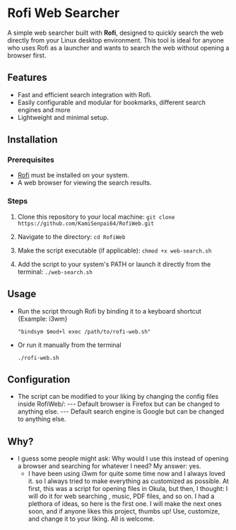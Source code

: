 # Rofi Web Searcher

A simple web searcher built with **Rofi**, designed to quickly search the web directly from your Linux desktop environment. This tool is ideal for anyone who uses Rofi as a launcher and wants to search the web without opening a browser first.

## Features
- Fast and efficient search integration with Rofi.
- Easily configurable and modular for bookmarks, different search engines and more
- Lightweight and minimal setup.

## Installation

### Prerequisites
- [Rofi](https://github.com/davatorium/rofi) must be installed on your system.
- A web browser for viewing the search results.

### Steps
1. Clone this repository to your local machine:
    	```
    	git clone https://github.com/KamiSenpai64/RofiWeb.git
    	```
2. Navigate to the directory:
    	```
    	cd RofiWeb
    	```
3. Make the script executable (if applicable):
    	```
    	chmod +x web-search.sh
    	```

4. Add the script to your system's PATH or launch it directly from the terminal:
    	```
    	./web-search.sh
    	```

## Usage
- Run the script through Rofi by binding it to a keyboard shortcut 
	{Example: i3wm}
	```
	"bindsym $mod+l exec /path/to/rofi-web.sh"
	```
- Or run it manually from the terminal
   	```
   	./rofi-web.sh
   	```
## Configuration
- The script can be modified to your liking by changing the config files inside RofiWeb/:
	--- Default browser is Firefox but can be changed to anything else.
	--- Default search engine is Google but can be changed to anything else.

## Why?
- I guess some people might ask: Why would I use this instead of opening a browser and searching for whatever I need?
	My answer: yes.
	- I have been using i3wm for quite some time now and I always loved it. so I always tried to make everything as customized as possible. At first, this was a script for opening files in Okula, but then, I thought: I will do it for web searching , music, PDF files, and so on. I had a plethora of ideas, so here is the first one. I will make the next ones soon, and if anyone likes this project, thumbs up! Use, customize, and change it to your liking. All is welcome.
